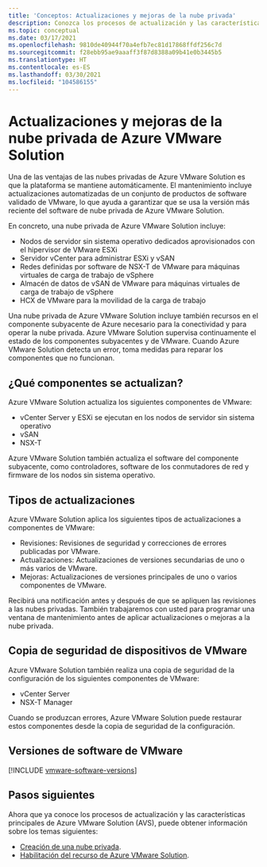 ```yaml
---
title: 'Conceptos: Actualizaciones y mejoras de la nube privada'
description: Conozca los procesos de actualización y las características principales de Azure VMware Solution.
ms.topic: conceptual
ms.date: 03/17/2021
ms.openlocfilehash: 9810de40944f70a4efb7ec81d17868ffdf256c7d
ms.sourcegitcommit: f28ebb95ae9aaaff3f87d8388a09b41e0b3445b5
ms.translationtype: HT
ms.contentlocale: es-ES
ms.lasthandoff: 03/30/2021
ms.locfileid: "104586155"
---
```

# <a name="azure-vmware-solution-private-cloud-updates-and-upgrades"></a>Actualizaciones y mejoras de la nube privada de Azure VMware Solution

Una de las ventajas de las nubes privadas de Azure VMware Solution es que la plataforma se mantiene automáticamente. El mantenimiento incluye actualizaciones automatizadas de un conjunto de productos de software validado de VMware, lo que ayuda a garantizar que se usa la versión más reciente del software de nube privada de Azure VMware Solution.

En concreto, una nube privada de Azure VMware Solution incluye:

- Nodos de servidor sin sistema operativo dedicados aprovisionados con el hipervisor de VMware ESXi 
- Servidor vCenter para administrar ESXi y vSAN 
- Redes definidas por software de NSX-T de VMware para máquinas virtuales de carga de trabajo de vSphere  
- Almacén de datos de vSAN de VMware para máquinas virtuales de carga de trabajo de vSphere  
- HCX de VMware para la movilidad de la carga de trabajo  

Una nube privada de Azure VMware Solution incluye también recursos en el componente subyacente de Azure necesario para la conectividad y para operar la nube privada. Azure VMware Solution supervisa continuamente el estado de los componentes subyacentes y de VMware. Cuando Azure VMware Solution detecta un error, toma medidas para reparar los componentes que no funcionan. 

## <a name="what-components-get-updated"></a>¿Qué componentes se actualizan?   

Azure VMware Solution actualiza los siguientes componentes de VMware: 

- vCenter Server y ESXi se ejecutan en los nodos de servidor sin sistema operativo 
- vSAN 
- NSX-T 

Azure VMware Solution también actualiza el software del componente subyacente, como controladores, software de los conmutadores de red y firmware de los nodos sin sistema operativo. 

## <a name="types-of-updates"></a>Tipos de actualizaciones

Azure VMware Solution aplica los siguientes tipos de actualizaciones a componentes de VMware:

- Revisiones: Revisiones de seguridad y correcciones de errores publicadas por VMware. 
- Actualizaciones: Actualizaciones de versiones secundarias de uno o más varios de VMware. 
- Mejoras: Actualizaciones de versiones principales de uno o varios componentes de VMware.

Recibirá una notificación antes y después de que se apliquen las revisiones a las nubes privadas. También trabajaremos con usted para programar una ventana de mantenimiento antes de aplicar actualizaciones o mejoras a la nube privada. 

## <a name="vmware-appliance-backup"></a>Copia de seguridad de dispositivos de VMware 

Azure VMware Solution también realiza una copia de seguridad de la configuración de los siguientes componentes de VMware:

- vCenter Server 
- NSX-T Manager 

Cuando se produzcan errores, Azure VMware Solution puede restaurar estos componentes desde la copia de seguridad de la configuración. 

## <a name="vmware-software-versions"></a>Versiones de software de VMware
[!INCLUDE [vmware-software-versions](includes/vmware-software-versions.md)]


## <a name="next-steps"></a>Pasos siguientes

Ahora que ya conoce los procesos de actualización y las características principales de Azure VMware Solution (AVS), puede obtener información sobre los temas siguientes:

- [Creación de una nube privada](tutorial-create-private-cloud.md).
- [Habilitación del recurso de Azure VMware Solution](enable-azure-vmware-solution.md).

<!-- LINKS - external -->

<!-- LINKS - internal -->

